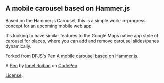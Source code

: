 A mobile carousel based on Hammer.js
------------------------------------
Based on the Hammer.js Carousel, this is a simple work-in-progress concept for an upcoming mobile web app. 

It's looking to have similar features to the Google Maps native app style of carousel for places, where you can add and remove carousel slides/panes dynamically. 

Forked from [DFJS](http://codepen.io/dfjs/)'s Pen [A mobile carousel based on Hammer.js](http://codepen.io/dfjs/pen/FGusE/).

A [Pen](http://codepen.io/gist/pen/qErOaN) by [Ionel Roiban](http://codepen.io/gist) on [CodePen](http://codepen.io/).

[License](http://codepen.io/gist/pen/qErOaN/license).